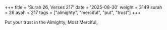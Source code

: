 +++
title = 'Surah 26, Verses 217'
date = '2025-08-30'
weight = 3149
surah = 26
ayah = 217
tags = ["almighty", "merciful", "put", "trust"]
+++

Put your trust in the Almighty, Most Merciful,